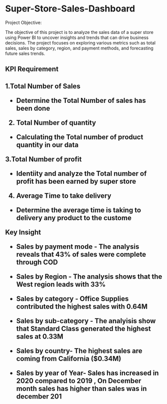 # Super-Store-Sales-Dashboard

Project Objective:

The objective of this project is to analyze the sales data of a super store using Power BI to uncover insights and trends that can drive business decisions. The project focuses on exploring various metrics such as total sales, sales by category, region, and payment methods, and forecasting future sales trends.

<h2>KPI Requirement <h2/> 

1.Total Number of Sales

- Determine the Total Number of sales has been done
    
2. Total Number of quantity
   
- Calculating the Total number of product quantity in our data
    
3.Total Number of profit

- Identiity and analyze the Total number of profit has been earned by super store
    
4. Average Time to take delivery
   
- Determine the average time is taking to delivery any product to the custome
  

Key Insight 
- Sales by payment mode - The analysis reveals that 43% of sales were
complete through COD

- Sales by Region - The analysis shows that the West region leads with 33%

- Sales by category - Office Supplies contributed the highest sales with 0.64M

- Sales by sub-category - The analyisis show that Standard Class generated
the highest sales at 0.33M
- Sales by country- The highest sales are coming from California ($0.34M)
- Sales by year of Year- Sales has increased in 2020 compared to 2019 , On
December month sales has higher than sales was in december 201
